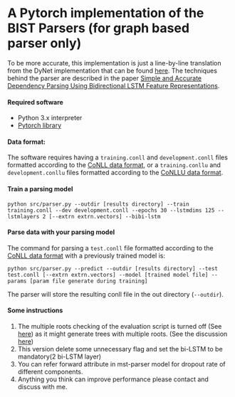 # A Pytorch implementation of the BIST Parsers (for graph based parser only)
To be more accurate, this implementation is just a line-by-line translation from the DyNet implementation that can be found [here](https://github.com/elikip/bist-parser). The techniques behind the parser are described in the paper [Simple and Accurate Dependency Parsing Using Bidirectional LSTM Feature Representations](https://www.transacl.org/ojs/index.php/tacl/article/viewFile/885/198).

#### Required software

 * Python 3.x interpreter
 * [Pytorch library](http://pytorch.org/)


#### Data format:
The software requires having a `training.conll` and `development.conll` files formatted according to the [CoNLL data format](http://ilk.uvt.nl/conll/#dataformat), or a `training.conllu` and `development.conllu` files formatted according to the [CoNLLU data format](http://universaldependencies.org/format.html).

#### Train a parsing model

    python src/parser.py --outdir [results directory] --train training.conll --dev development.conll --epochs 30 --lstmdims 125 --lstmlayers 2 [--extrn extrn.vectors] --bibi-lstm

#### Parse data with your parsing model

The command for parsing a `test.conll` file formatted according to the [CoNLL data format](http://ilk.uvt.nl/conll/#dataformat) with a previously trained model is:

    python src/parser.py --predict --outdir [results directory] --test test.conll [--extrn extrn.vectors] --model [trained model file] --params [param file generate during training]

The parser will store the resulting conll file in the out directory (`--outdir`).

#### Some instructions

1. The multiple roots checking of the evaluation script is turned off (See [here](https://github.com/wddabc/bist-parser/blob/pytorch/bmstparser/src/utils/evaluation_script/conll17_ud_eval.py#L168-L172)) as it might generate trees with multiple roots. (See the discussion [here](https://github.com/elikip/bist-parser/issues/10)) 
2. This version delete some unnecessary flag and set the bi-LSTM to be mandatory(2 bi-LSTM layer)
3. You can refer forward attribute in mst-parser model for dropout rate of different components.
4. Anything you think can improve performance please contact and discuss with me.
